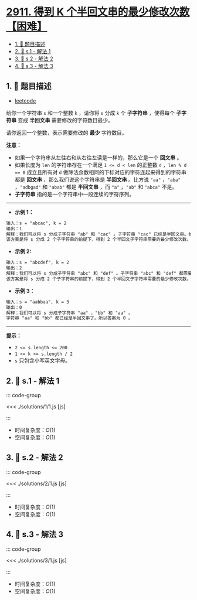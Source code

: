 # [2911. 得到 K 个半回文串的最少修改次数【困难】](https://github.com/tnotesjs/TNotes.leetcode/tree/main/notes/2911.%20%E5%BE%97%E5%88%B0%20K%20%E4%B8%AA%E5%8D%8A%E5%9B%9E%E6%96%87%E4%B8%B2%E7%9A%84%E6%9C%80%E5%B0%91%E4%BF%AE%E6%94%B9%E6%AC%A1%E6%95%B0%E3%80%90%E5%9B%B0%E9%9A%BE%E3%80%91)

<!-- region:toc -->

- [1. 📝 题目描述](#1--题目描述)
- [2. 🎯 s.1 - 解法 1](#2--s1---解法-1)
- [3. 🎯 s.2 - 解法 2](#3--s2---解法-2)
- [4. 🎯 s.3 - 解法 3](#4--s3---解法-3)

<!-- endregion:toc -->

## 1. 📝 题目描述

- [leetcode](https://leetcode.cn/problems/minimum-changes-to-make-k-semi-palindromes/)

给你一个字符串 `s` 和一个整数 `k` ，请你将 `s` 分成 `k` 个 **子字符串** ，使得每个 **子字符串** 变成 **半回文串** 需要修改的字符数目最少。

请你返回一个整数，表示需要修改的 **最少** 字符数目。

**注意：**

- 如果一个字符串从左往右和从右往左读是一样的，那么它是一个 **回文串** 。
- 如果长度为 `len` 的字符串存在一个满足 `1 <= d < len` 的正整数 `d` ，`len % d == 0` 成立且所有对 `d` 做除法余数相同的下标对应的字符连起来得到的字符串都是 **回文串** ，那么我们说这个字符串是 **半回文串** 。比方说 `"aa"` ，`"aba"` ，`"adbgad"` 和 `"abab"` 都是 **半回文串** ，而 `"a"` ，`"ab"` 和 `"abca"` 不是。
- **子字符串** 指的是一个字符串中一段连续的字符序列。

---

- **示例 1：**

```txt
输入：s = "abcac", k = 2
输出：1
解释：我们可以将 s 分成子字符串 "ab" 和 "cac" 。子字符串 "cac" 已经是半回文串。如果我们将 "ab" 变成 "aa" ，它也会变成一个 d = 1 的半回文串。
该方案是将 s 分成 2 个子字符串的前提下，得到 2 个半回文子字符串需要的最少修改次数。所以答案为 1 。
```

- **示例 2:**

```txt
输入：s = "abcdef", k = 2
输出：2
解释：我们可以将 s 分成子字符串 "abc" 和 "def" 。子字符串 "abc" 和 "def" 都需要修改一个字符得到半回文串，所以我们总共需要 2 次字符修改使所有子字符串变成半回文串。
该方案是将 s 分成 2 个子字符串的前提下，得到 2 个半回文子字符串需要的最少修改次数。所以答案为 2 。
```

- **示例 3：**

```txt
输入：s = "aabbaa", k = 3
输出：0
解释：我们可以将 s 分成子字符串 "aa" ，"bb" 和 "aa" 。
字符串 "aa" 和 "bb" 都已经是半回文串了。所以答案为 0 。
```

---

**提示：**

- `2 <= s.length <= 200`
- `1 <= k <= s.length / 2`
- `s` 只包含小写英文字母。

## 2. 🎯 s.1 - 解法 1

::: code-group

<<< ./solutions/1/1.js [js]

:::

- 时间复杂度：$O(1)$
- 空间复杂度：$O(1)$

## 3. 🎯 s.2 - 解法 2

::: code-group

<<< ./solutions/2/1.js [js]

:::

- 时间复杂度：$O(1)$
- 空间复杂度：$O(1)$

## 4. 🎯 s.3 - 解法 3

::: code-group

<<< ./solutions/3/1.js [js]

:::

- 时间复杂度：$O(1)$
- 空间复杂度：$O(1)$
